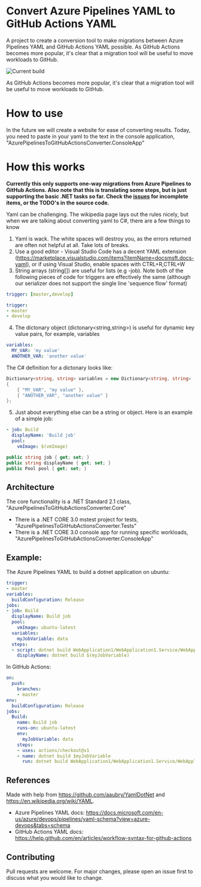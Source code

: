 # Convert Azure Pipelines YAML to GitHub Actions YAML 
A project to create a conversion tool to make migrations between Azure Pipelines YAML and GitHub Actions YAML possible. As GitHub Actions becomes more popular, it's clear that a migration tool will be useful to move workloads to GitHub. 

![Current build](https://github.com/samsmithnz/AzurePipelinesToGitHubActionsConverter/workflows/CI/badge.svg)

As GitHub Actions becomes more popular, it's clear that a migration tool will be useful to move workloads to GitHub. 

# How to use
In the future we will create a website for ease of converting results. 
Today, you need to paste in your yaml to the text in the console application, "AzurePipelinesToGitHubActionsConverter.ConsoleApp"

# How this works
**Currently this only supports one-way migrations from Azure Pipelines to GitHub Actions. Also note that this is translating some steps, but is just supporting the basic .NET tasks so far. Check the [issues](https://github.com/samsmithnz/AzurePipelinesToGitHubActionsConverter/issues) for incomplete items, or the TODO's in the source code.**
 
Yaml can be challenging. The wikipedia page lays out the rules nicely, but when we are talking about converting yaml to C#, there are a few things to know

1. Yaml is wack. The white spaces will destroy you, as the errors returned are often not helpful at all. Take lots of breaks.
2. Use a good editor - Visual Studio Code has a decent YAML extension (https://marketplace.visualstudio.com/items?itemName=docsmsft.docs-yaml), or if using Visual Studio, enable spaces with CTRL+R,CTRL+W
3. String arrays (string[]) are useful for lists (e.g -job). Note both of the following pieces of code for triggers are effectively the same (although our serializer does not support the single line 'sequence flow' format)
```YAML
trigger: [master,develop]

trigger:
- master
- develop
```
4. The dictonary object (dictonary<string,string>) is useful for dynamic key value pairs, for example, variables
```YAML
variables:
  MY_VAR: 'my value'
  ANOTHER_VAR: 'another value'
```
The C# definition for a dictonary looks like:
```C#
Dictionary<string, string> variables = new Dictionary<string, string>
{
    { "MY_VAR", "my value" },
    { "ANOTHER_VAR", "another value" }
};
```
5. Just about everything else can be a string or object. Here is an example of a simple job:
```YAML
- job: Build
  displayName: 'Build job'
  pool:
    vmImage: $(vmImage)
```
```C#
public string job { get; set; }
public string displayName { get; set; }
public Pool pool { get; set; }
```

## Architecture
The core functionality is a .NET Standard 2.1 class, "AzurePipelinesToGitHubActionsConverter.Core" 
- There is a .NET CORE 3.0 mstest project for tests, "AzurePipelinesToGitHubActionsConverter.Tests" 
- There is a .NET CORE 3.0 console app for running specific workloads, "AzurePipelinesToGitHubActionsConverter.ConsoleApp" 

## Example: 
The Azure Pipelines YAML to build a dotnet application on ubuntu:
```YAML
trigger:
- master
variables:
  buildConfiguration: Release
jobs:
- job: Build
  displayName: Build job
  pool: 
    vmImage: ubuntu-latest
  variables:
    myJobVariable: data
  steps: 
  - script: dotnet build WebApplication1/WebApplication1.Service/WebApplication1.Service.csproj --configuration $(buildConfiguration) 
    displayName: dotnet build $(myJobVariable)
```
In GitHub Actions:
```YAML
on: 
  push:
    branches:
    - master
env:
  buildConfiguration: Release
jobs:
  Build:
    name: Build job
    runs-on: ubuntu-latest
    env:
      myJobVariable: data
    steps:
    - uses: actions/checkout@v1
    - name: dotnet build $myJobVariable
      run: dotnet build WebApplication1/WebApplication1.Service/WebApplication1.Service.csproj --configuration $buildConfiguration
```
## References
Made with help from https://github.com/aaubry/YamlDotNet and https://en.wikipedia.org/wiki/YAML.
- Azure Pipelines YAML docs: https://docs.microsoft.com/en-us/azure/devops/pipelines/yaml-schema?view=azure-devops&tabs=schema
- GitHub Actions YAML docs: https://help.github.com/en/articles/workflow-syntax-for-github-actions

## Contributing
Pull requests are welcome. For major changes, please open an issue first to discuss what you would like to change.
